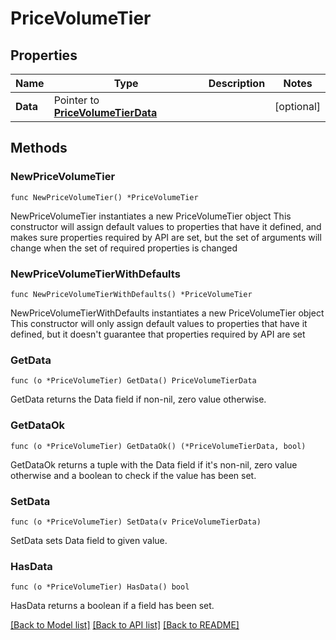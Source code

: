 # PriceVolumeTier

## Properties

Name | Type | Description | Notes
------------ | ------------- | ------------- | -------------
**Data** | Pointer to [**PriceVolumeTierData**](PriceVolumeTierData.md) |  | [optional] 

## Methods

### NewPriceVolumeTier

`func NewPriceVolumeTier() *PriceVolumeTier`

NewPriceVolumeTier instantiates a new PriceVolumeTier object
This constructor will assign default values to properties that have it defined,
and makes sure properties required by API are set, but the set of arguments
will change when the set of required properties is changed

### NewPriceVolumeTierWithDefaults

`func NewPriceVolumeTierWithDefaults() *PriceVolumeTier`

NewPriceVolumeTierWithDefaults instantiates a new PriceVolumeTier object
This constructor will only assign default values to properties that have it defined,
but it doesn't guarantee that properties required by API are set

### GetData

`func (o *PriceVolumeTier) GetData() PriceVolumeTierData`

GetData returns the Data field if non-nil, zero value otherwise.

### GetDataOk

`func (o *PriceVolumeTier) GetDataOk() (*PriceVolumeTierData, bool)`

GetDataOk returns a tuple with the Data field if it's non-nil, zero value otherwise
and a boolean to check if the value has been set.

### SetData

`func (o *PriceVolumeTier) SetData(v PriceVolumeTierData)`

SetData sets Data field to given value.

### HasData

`func (o *PriceVolumeTier) HasData() bool`

HasData returns a boolean if a field has been set.


[[Back to Model list]](../README.md#documentation-for-models) [[Back to API list]](../README.md#documentation-for-api-endpoints) [[Back to README]](../README.md)


